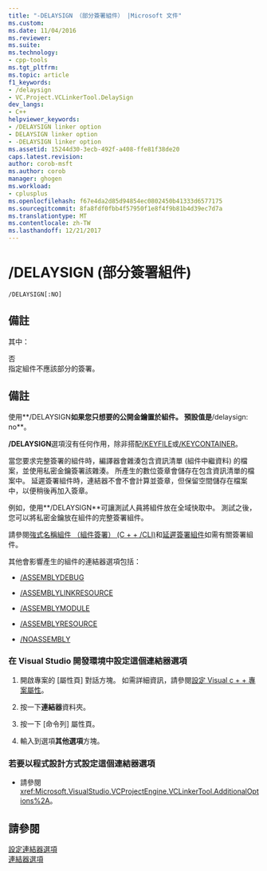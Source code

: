 ```yaml
---
title: "-DELAYSIGN （部分簽署組件） |Microsoft 文件"
ms.custom: 
ms.date: 11/04/2016
ms.reviewer: 
ms.suite: 
ms.technology:
- cpp-tools
ms.tgt_pltfrm: 
ms.topic: article
f1_keywords:
- /delaysign
- VC.Project.VCLinkerTool.DelaySign
dev_langs:
- C++
helpviewer_keywords:
- /DELAYSIGN linker option
- DELAYSIGN linker option
- -DELAYSIGN linker option
ms.assetid: 15244d30-3ecb-492f-a408-ffe81f38de20
caps.latest.revision: 
author: corob-msft
ms.author: corob
manager: ghogen
ms.workload:
- cplusplus
ms.openlocfilehash: f67e4da2d85d94854ec0802450b41333d6577175
ms.sourcegitcommit: 8fa8fdf0fbb4f57950f1e8f4f9b81b4d39ec7d7a
ms.translationtype: MT
ms.contentlocale: zh-TW
ms.lasthandoff: 12/21/2017
---
```

# <a name="delaysign-partially-sign-an-assembly"></a>/DELAYSIGN (部分簽署組件)
```  
/DELAYSIGN[:NO]  
```  
  
## <a name="remarks"></a>備註  
 其中：  
  
 否  
 指定組件不應該部分的簽署。  
  
## <a name="remarks"></a>備註  
 使用**/DELAYSIGN**如果您只想要的公開金鑰置於組件。 預設值是**/delaysign: no**。  
  
 **/DELAYSIGN**選項沒有任何作用，除非搭配[/KEYFILE](../../build/reference/keyfile-specify-key-or-key-pair-to-sign-an-assembly.md)或[/KEYCONTAINER](../../build/reference/keycontainer-specify-a-key-container-to-sign-an-assembly.md)。  
  
 當您要求完整簽署的組件時，編譯器會雜湊包含資訊清單 (組件中繼資料) 的檔案，並使用私密金鑰簽署該雜湊。 所產生的數位簽章會儲存在包含資訊清單的檔案中。 延遲簽署組件時，連結器不會不會計算並簽章，但保留空間儲存在檔案中，以便稍後再加入簽章。  
  
 例如，使用**/DELAYSIGN**可讓測試人員將組件放在全域快取中。 測試之後，您可以將私密金鑰放在組件的完整簽署組件。  
  
 請參閱[強式名稱組件 （組件簽署） (C + + /CLI)](../../dotnet/strong-name-assemblies-assembly-signing-cpp-cli.md)和[延遲簽署組件](/dotnet/framework/app-domains/delay-sign-assembly)如需有關簽署組件。  
  
 其他會影響產生的組件的連結器選項包括：  
  
-   [/ASSEMBLYDEBUG](../../build/reference/assemblydebug-add-debuggableattribute.md)  
  
-   [/ASSEMBLYLINKRESOURCE](../../build/reference/assemblylinkresource-link-to-dotnet-framework-resource.md)  
  
-   [/ASSEMBLYMODULE](../../build/reference/assemblymodule-add-a-msil-module-to-the-assembly.md)  
  
-   [/ASSEMBLYRESOURCE](../../build/reference/assemblyresource-embed-a-managed-resource.md)  
  
-   [/NOASSEMBLY](../../build/reference/noassembly-create-a-msil-module.md)  
  
### <a name="to-set-this-linker-option-in-the-visual-studio-development-environment"></a>在 Visual Studio 開發環境中設定這個連結器選項  
  
1.  開啟專案的 [屬性頁]  對話方塊。 如需詳細資訊，請參閱[設定 Visual c + + 專案屬性](../../ide/working-with-project-properties.md)。  
  
2.  按一下**連結器**資料夾。  
  
3.  按一下 [命令列]  屬性頁。  
  
4.  輸入到選項**其他選項**方塊。  
  
### <a name="to-set-this-linker-option-programmatically"></a>若要以程式設計方式設定這個連結器選項  
  
-   請參閱 <xref:Microsoft.VisualStudio.VCProjectEngine.VCLinkerTool.AdditionalOptions%2A>。  
  
## <a name="see-also"></a>請參閱  
 [設定連結器選項](../../build/reference/setting-linker-options.md)   
 [連結器選項](../../build/reference/linker-options.md)